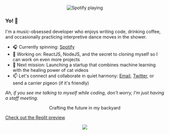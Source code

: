 <p align="center">
  <img src="https://spotify-github-profile.vercel.app/api/view?uid=thu08xix769yg9vce7dvduagk&cover_image=true&theme=novatorem&show_offline=false&background_color=f9f5e7&interchange=false&bar_color=a7727d&bar_color_cover=false" alt="Spotify playing" />
</p>

### Yo! 👋

I'm a music-obsessed developer who enjoys writing code, drinking coffee, and occasionally practicing interpretive dance moves in the shower.

- 🎧 Currently spinning: [Spotify](https://open.spotify.com/user/thu08xix769yg9vce7dvduagk?si=H_T9q3huSqqg0tQ5y5Sn5g)
- 🤖 Working on: ReactJS, NodeJS, and the secret to cloning myself so I can work on even more projects
- 🚀 Next mission: Launching a startup that combines machine learning with the healing power of cat videos
- 📫 Let's connect and collaborate in quiet harmony: [Email](mailto:kiingabbe47@gmail.com), [Twitter](https://twitter.com/MoayedEllah), or send a carrier pigeon (if it's friendly)

*Ah, if you see me talking to myself while coding, don't worry, I'm just having a staff meeting.*

<p align="center">
  Crafting the future in my backyard
</p>

[Check out the Replit preview](https://replit.com/@your-username/your-replit-name?v=1)


<p align="center">
  <a href="https://www.buymeacoffee.com/moayed"><img src="https://img.buymeacoffee.com/button-api/?text=Buy me a coffee&emoji=&slug=moayed&button_colour=3C6255&font_colour=EAE7B1&font_family=Lato&outline_colour=EAE7B1&coffee_colour=EAE7B1" /></a>
</p>
